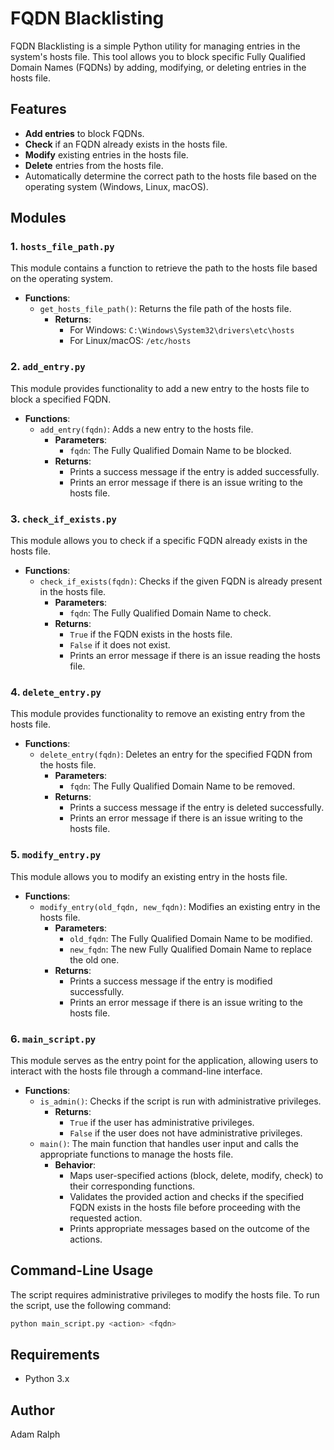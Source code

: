 # FQDN Blacklisting

FQDN Blacklisting is a simple Python utility for managing entries in the system's hosts file. This tool allows you to block specific Fully Qualified Domain Names (FQDNs) by adding, modifying, or deleting entries in the hosts file.

## Features

- **Add entries** to block FQDNs.
- **Check** if an FQDN already exists in the hosts file.
- **Modify** existing entries in the hosts file.
- **Delete** entries from the hosts file.
- Automatically determine the correct path to the hosts file based on the operating system (Windows, Linux, macOS).

## Modules

### 1. `hosts_file_path.py`
This module contains a function to retrieve the path to the hosts file based on the operating system.
- **Functions**:
  - `get_hosts_file_path()`: Returns the file path of the hosts file.
    - **Returns**:
      - For Windows: `C:\Windows\System32\drivers\etc\hosts`
      - For Linux/macOS: `/etc/hosts`

### 2. `add_entry.py`
This module provides functionality to add a new entry to the hosts file to block a specified FQDN.
- **Functions**:
  - `add_entry(fqdn)`: Adds a new entry to the hosts file.
    - **Parameters**:
      - `fqdn`: The Fully Qualified Domain Name to be blocked.
    - **Returns**:
      - Prints a success message if the entry is added successfully.
      - Prints an error message if there is an issue writing to the hosts file.

### 3. `check_if_exists.py`
This module allows you to check if a specific FQDN already exists in the hosts file.
- **Functions**:
  - `check_if_exists(fqdn)`: Checks if the given FQDN is already present in the hosts file.
    - **Parameters**:
      - `fqdn`: The Fully Qualified Domain Name to check.
    - **Returns**:
      - `True` if the FQDN exists in the hosts file.
      - `False` if it does not exist.
      - Prints an error message if there is an issue reading the hosts file.

### 4. `delete_entry.py`
This module provides functionality to remove an existing entry from the hosts file.
- **Functions**:
  - `delete_entry(fqdn)`: Deletes an entry for the specified FQDN from the hosts file.
    - **Parameters**:
      - `fqdn`: The Fully Qualified Domain Name to be removed.
    - **Returns**:
      - Prints a success message if the entry is deleted successfully.
      - Prints an error message if there is an issue writing to the hosts file.

### 5. `modify_entry.py`
This module allows you to modify an existing entry in the hosts file.
- **Functions**:
  - `modify_entry(old_fqdn, new_fqdn)`: Modifies an existing entry in the hosts file.
    - **Parameters**:
      - `old_fqdn`: The Fully Qualified Domain Name to be modified.
      - `new_fqdn`: The new Fully Qualified Domain Name to replace the old one.
    - **Returns**:
      - Prints a success message if the entry is modified successfully.
      - Prints an error message if there is an issue writing to the hosts file.

### 6. `main_script.py`
This module serves as the entry point for the application, allowing users to interact with the hosts file through a command-line interface.
- **Functions**:
  - `is_admin()`: Checks if the script is run with administrative privileges.
    - **Returns**:
      - `True` if the user has administrative privileges.
      - `False` if the user does not have administrative privileges.
  - `main()`: The main function that handles user input and calls the appropriate functions to manage the hosts file.
    - **Behavior**:
      - Maps user-specified actions (block, delete, modify, check) to their corresponding functions.
      - Validates the provided action and checks if the specified FQDN exists in the hosts file before proceeding with the requested action.
      - Prints appropriate messages based on the outcome of the actions.

## Command-Line Usage

The script requires administrative privileges to modify the hosts file. To run the script, use the following command:

```bash
python main_script.py <action> <fqdn>
```

## Requirements
- Python 3.x

## Author
Adam Ralph
